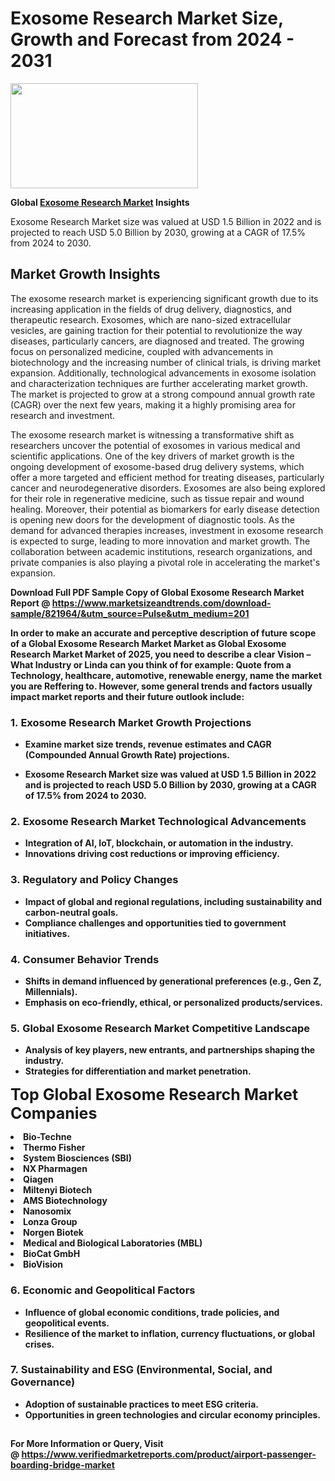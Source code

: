 <H1>Exosome Research Market Size, Growth and Forecast from 2024 - 2031</H1><img class="aligncenter size-medium wp-image-584254" src="https://thirdeyenews.in/wp-content/uploads/2024/09/Global-Market-Research-300x168.jpeg" alt="" width="300" height="168" /><p><strong>Global&nbsp;<a href="https://www.marketsizeandtrends.com/download-sample/821964/&amp;utm_source=Pulse&amp;utm_medium=201">Exosome Research Market</a> Insights</strong></p><p>Exosome Research Market size was valued at USD 1.5 Billion in 2022 and is projected to reach USD 5.0 Billion by 2030, growing at a CAGR of 17.5% from 2024 to 2030.</p><p><h2>Market Growth Insights</h2> <p>The exosome research market is experiencing significant growth due to its increasing application in the fields of drug delivery, diagnostics, and therapeutic research. Exosomes, which are nano-sized extracellular vesicles, are gaining traction for their potential to revolutionize the way diseases, particularly cancers, are diagnosed and treated. The growing focus on personalized medicine, coupled with advancements in biotechnology and the increasing number of clinical trials, is driving market expansion. Additionally, technological advancements in exosome isolation and characterization techniques are further accelerating market growth. The market is projected to grow at a strong compound annual growth rate (CAGR) over the next few years, making it a highly promising area for research and investment.</p> <p><strong></strong></p> <p>The exosome research market is witnessing a transformative shift as researchers uncover the potential of exosomes in various medical and scientific applications. One of the key drivers of market growth is the ongoing development of exosome-based drug delivery systems, which offer a more targeted and efficient method for treating diseases, particularly cancer and neurodegenerative disorders. Exosomes are also being explored for their role in regenerative medicine, such as tissue repair and wound healing. Moreover, their potential as biomarkers for early disease detection is opening new doors for the development of diagnostic tools. As the demand for advanced therapies increases, investment in exosome research is expected to surge, leading to more innovation and market growth. The collaboration between academic institutions, research organizations, and private companies is also playing a pivotal role in accelerating the market's expansion.</p> <p><strong></p><p><span class=""><strong>Download Full PDF Sample Copy of Global Exosome Research Market Report</strong> @ <a href="https://www.marketsizeandtrends.com/download-sample/821964/&amp;utm_source=Pulse&amp;utm_medium=201" target="_blank">https://www.marketsizeandtrends.com/download-sample/821964/&amp;utm_source=Pulse&amp;utm_medium=201</a></span></p><p>In order to make an accurate and perceptive description of future scope of a Global&nbsp;Exosome Research Market Market as Global&nbsp;Exosome Research Market Market of 2025, you need to describe a clear Vision &ndash; What Industry or Linda can you think of for example: Quote from a Technology, healthcare, automotive, renewable energy, name the market you are Reffering to. However, some general trends and factors usually impact market reports and their future outlook include:</p><h3>1.&nbsp;<strong>Exosome Research Market Growth Projections</strong></h3><ul><li>Examine market size trends, revenue estimates and CAGR (Compounded Annual Growth Rate) projections.</li><li><p>Exosome Research Market size was valued at USD 1.5 Billion in 2022 and is projected to reach USD 5.0 Billion by 2030, growing at a CAGR of 17.5% from 2024 to 2030.</p></li></ul><h3>2.&nbsp;<strong>Exosome Research Market Technological Advancements</strong></h3><ul><li>Integration of AI, IoT, blockchain, or automation in the industry.</li><li>Innovations driving cost reductions or improving efficiency.</li></ul><h3>3.&nbsp;<strong>Regulatory and Policy Changes</strong></h3><ul><li>Impact of global and regional regulations, including sustainability and carbon-neutral goals.</li><li>Compliance challenges and opportunities tied to government initiatives.</li></ul><h3>4.&nbsp;<strong>Consumer Behavior Trends</strong></h3><ul><li>Shifts in demand influenced by generational preferences (e.g., Gen Z, Millennials).</li><li>Emphasis on eco-friendly, ethical, or personalized products/services.</li></ul><h3>5.&nbsp;<strong>Global Exosome Research Market Competitive Landscape</strong></h3><ul><li>Analysis of key players, new entrants, and partnerships shaping the industry.</li><li>Strategies for differentiation and market penetration.</li></ul><p data-pm-slice="1 1 []"><span style="color: inherit; font-family: inherit; font-size: 25px;">Top Global Exosome Research Market Companies</span></p><div class="" data-test-id=""><p><li>Bio-Techne</li><li> Thermo Fisher</li><li> System Biosciences (SBI)</li><li> NX Pharmagen</li><li> Qiagen</li><li> Miltenyi Biotech</li><li> AMS Biotechnology</li><li> Nanosomix</li><li> Lonza Group</li><li> Norgen Biotek</li><li> Medical and Biological Laboratories (MBL)</li><li> BioCat GmbH</li><li> BioVision</li></p></div><h3>6.&nbsp;<strong>Economic and Geopolitical Factors</strong></h3><ul><li>Influence of global economic conditions, trade policies, and geopolitical events.</li><li>Resilience of the market to inflation, currency fluctuations, or global crises.</li></ul><h3>7.&nbsp;<strong>Sustainability and ESG (Environmental, Social, and Governance)</strong></h3><ul><li>Adoption of sustainable practices to meet ESG criteria.</li><li>Opportunities in green technologies and circular economy principles.</li></ul><h2><strong style="font-size: 14px;">For More Information or Query, Visit @&nbsp;</strong><a style="background-color: #ffffff; font-size: 14px;" href="https://www.marketsizeandtrends.com/report/exosome-research-market/" target="_blank">https://www.verifiedmarketreports.com/product/airport-passenger-boarding-bridge-market</a></h2>
